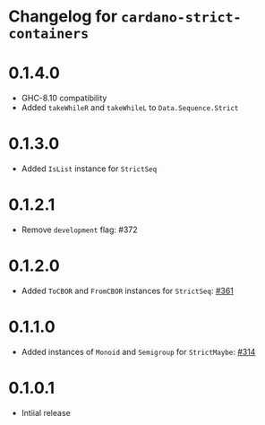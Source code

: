 # Changelog for `cardano-strict-containers`

# 0.1.4.0

* GHC-8.10 compatibility
* Added `takeWhileR` and `takeWhileL` to `Data.Sequence.Strict`

# 0.1.3.0

* Added `IsList` instance for `StrictSeq`

# 0.1.2.1

* Remove `development` flag: #372

# 0.1.2.0

* Added `ToCBOR` and `FromCBOR` instances for `StrictSeq`: [#361](https://github.com/input-output-hk/cardano-base/pull/361)

# 0.1.1.0

* Added instances of `Monoid` and `Semigroup` for `StrictMaybe`: [#314](https://github.com/input-output-hk/cardano-base/pull/314)

# 0.1.0.1

* Intiial release
